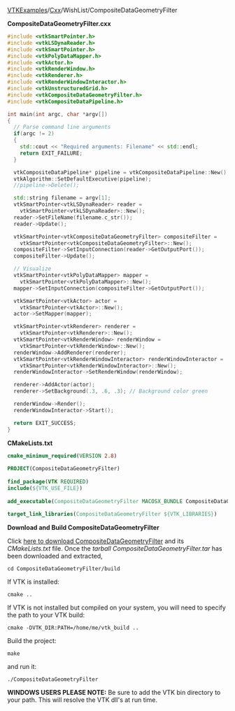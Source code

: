 [VTKExamples](/index/)/[Cxx](/Cxx)/WishList/CompositeDataGeometryFilter

**CompositeDataGeometryFilter.cxx**
```c++
#include <vtkSmartPointer.h>
#include <vtkLSDynaReader.h>
#include <vtkSmartPointer.h>
#include <vtkPolyDataMapper.h>
#include <vtkActor.h>
#include <vtkRenderWindow.h>
#include <vtkRenderer.h>
#include <vtkRenderWindowInteractor.h>
#include <vtkUnstructuredGrid.h>
#include <vtkCompositeDataGeometryFilter.h>
#include <vtkCompositeDataPipeline.h>

int main(int argc, char *argv[])
{
  // Parse command line arguments
  if(argc != 2)
  {
    std::cout << "Required arguments: Filename" << std::endl;
    return EXIT_FAILURE;
  }

  vtkCompositeDataPipeline* pipeline = vtkCompositeDataPipeline::New();
  vtkAlgorithm::SetDefaultExecutive(pipeline);
  //pipeline->Delete();

  std::string filename = argv[1];
  vtkSmartPointer<vtkLSDynaReader> reader =
    vtkSmartPointer<vtkLSDynaReader>::New();
  reader->SetFileName(filename.c_str());
  reader->Update();

  vtkSmartPointer<vtkCompositeDataGeometryFilter> compositeFilter =
    vtkSmartPointer<vtkCompositeDataGeometryFilter>::New();
  compositeFilter->SetInputConnection(reader->GetOutputPort());
  compositeFilter->Update();

  // Visualize
  vtkSmartPointer<vtkPolyDataMapper> mapper =
    vtkSmartPointer<vtkPolyDataMapper>::New();
  mapper->SetInputConnection(compositeFilter->GetOutputPort());

  vtkSmartPointer<vtkActor> actor =
    vtkSmartPointer<vtkActor>::New();
  actor->SetMapper(mapper);

  vtkSmartPointer<vtkRenderer> renderer =
    vtkSmartPointer<vtkRenderer>::New();
  vtkSmartPointer<vtkRenderWindow> renderWindow =
    vtkSmartPointer<vtkRenderWindow>::New();
  renderWindow->AddRenderer(renderer);
  vtkSmartPointer<vtkRenderWindowInteractor> renderWindowInteractor =
    vtkSmartPointer<vtkRenderWindowInteractor>::New();
  renderWindowInteractor->SetRenderWindow(renderWindow);

  renderer->AddActor(actor);
  renderer->SetBackground(.3, .6, .3); // Background color green

  renderWindow->Render();
  renderWindowInteractor->Start();

  return EXIT_SUCCESS;
}
```
**CMakeLists.txt**
```cmake
cmake_minimum_required(VERSION 2.8)
 
PROJECT(CompositeDataGeometryFilter)
 
find_package(VTK REQUIRED)
include(${VTK_USE_FILE})
 
add_executable(CompositeDataGeometryFilter MACOSX_BUNDLE CompositeDataGeometryFilter.cxx)
 
target_link_libraries(CompositeDataGeometryFilter ${VTK_LIBRARIES})
```

**Download and Build CompositeDataGeometryFilter**

Click [here to download CompositeDataGeometryFilter](https://github.com/lorensen/VTKWikiExamplesTarballs/raw/master/CompositeDataGeometryFilter.tar) and its *CMakeLists.txt* file.
Once the *tarball CompositeDataGeometryFilter.tar* has been downloaded and extracted,
```
cd CompositeDataGeometryFilter/build 
```
If VTK is installed:
```
cmake ..
```
If VTK is not installed but compiled on your system, you will need to specify the path to your VTK build:
```
cmake -DVTK_DIR:PATH=/home/me/vtk_build ..
```
Build the project:
```
make
```
and run it:
```
./CompositeDataGeometryFilter
```
**WINDOWS USERS PLEASE NOTE:** Be sure to add the VTK bin directory to your path. This will resolve the VTK dll's at run time.

